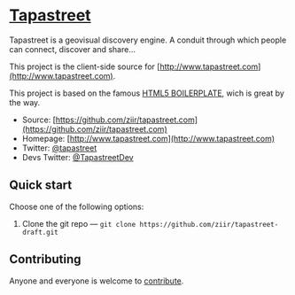 # [Tapastreet](http://www.tapastreet.com)

Tapastreet is a geovisual discovery engine. A conduit through which people can connect, discover and share...

This project is the client-side source for [http://www.tapastreet.com](http://www.tapastreet.com).

This project is based on the famous [HTML5 BOILERPLATE](http://html5boilerplate.com/), wich is great by the way.

* Source: [https://github.com/ziir/tapastreet.com](https://github.com/ziir/tapastreet.com)
* Homepage: [http://www.tapastreet.com](http://www.tapastreet.com)
* Twitter: [@tapastreet](http://twitter.com/tapastreet)
* Devs Twitter: [@TapastreetDev](http://twitter.com/TapastreetDev)


## Quick start

Choose one of the following options:

1. Clone the git repo — `git clone
   https://github.com/ziir/tapastreet-draft.git`


## Contributing

Anyone and everyone is welcome to [contribute](CONTRIBUTING.md).
